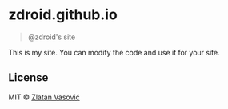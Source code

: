 # zdroid.github.io

> @zdroid's site

This is my site. You can modify the code and use it for your site.

## License

MIT &copy; [Zlatan Vasović](https://github.com/zdroid)
